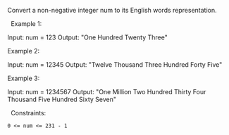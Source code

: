 Convert a non-negative integer num to its English words representation.

 
Example 1:

Input: num = 123
Output: "One Hundred Twenty Three"


Example 2:

Input: num = 12345
Output: "Twelve Thousand Three Hundred Forty Five"


Example 3:

Input: num = 1234567
Output: "One Million Two Hundred Thirty Four Thousand Five Hundred Sixty Seven"


 
Constraints:


	0 <= num <= 231 - 1

